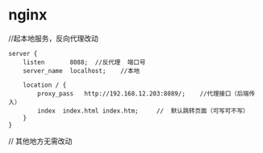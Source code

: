 # nginx

//起本地服务，反向代理改动

    server {
        listen       8088;  //反代理  端口号
        server_name  localhost;    //本地

        location / {  
            proxy_pass   http://192.168.12.203:8089/;    //代理接口（后端传入）
            index  index.html index.htm;     //  默认跳转页面（可写可不写）
        }  
    }
    
    
// 其他地方无需改动
